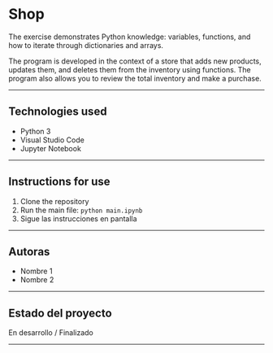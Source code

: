 # Shop

The exercise demonstrates Python knowledge: variables, functions, and how to iterate through dictionaries and arrays.

The program is developed in the context of a store that adds new products, updates them, and deletes them from the inventory using functions. The program also allows you to review the total inventory and make a purchase.

---

## Technologies used

- Python 3
- Visual Studio Code
- Jupyter Notebook

---

## Instructions for use

1. Clone the repository
2. Run the main file: `python main.ipynb`
3. Sigue las instrucciones en pantalla

---

## Autoras
- Nombre 1
- Nombre 2

---

## Estado del proyecto
En desarrollo / Finalizado

---